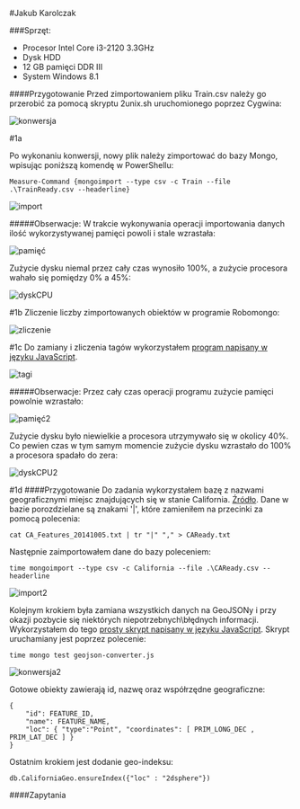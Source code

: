 #Jakub Karolczak

###Sprzęt:
* Procesor Intel Core i3-2120 3.3GHz
* Dysk HDD
* 12 GB pamięci DDR III
* System Windows 8.1


####Przygotowanie
Przed zimportowaniem pliku Train.csv należy go przerobić za pomocą skryptu 2unix.sh uruchomionego poprzez Cygwina:

![konwersja](http://i.imgur.com/kBUl4oI.png)

#1a

Po wykonaniu konwersji, nowy plik należy zimportować do bazy Mongo, wpisując poniższą komendę w PowerShellu:

```Measure-Command {mongoimport --type csv -c Train --file .\TrainReady.csv --headerline}```

![import](http://i.imgur.com/uxscsgf.png)

#####Obserwacje:
W trakcie wykonywania operacji importowania danych ilość wykorzystywanej pamięci powoli i stale wzrastała:

![pamięć](http://i.imgur.com/7wlBKDK.png)

Zużycie dysku niemal przez cały czas wynosiło 100%, a zużycie procesora wahało się pomiędzy 0% a 45%:

![dyskCPU](http://i.imgur.com/aHgnFhd.png)

#1b
Zliczenie liczby zimportowanych obiektów w programie Robomongo:

![zliczenie](http://i.imgur.com/X838ehR.png)

#1c
Do zamiany i zliczenia tagów wykorzystałem [program napisany w języku JavaScript](https://github.com/Taureli/NoSQL1/blob/master/1c/tags.js).

![tagi](http://i.imgur.com/94szLaX.png)

#####Obserwacje:
Przez cały czas operacji programu zużycie pamięci powolnie wzrastało:

![pamięć2](http://i.imgur.com/xMBq535.png)

Zużycie dysku było niewielkie a procesora utrzymywało się w okolicy 40%. Co pewien czas w tym samym momencie zużycie dysku wzrastało do 100% a procesora spadało do zera:

![dyskCPU2](http://i.imgur.com/Ao41fLh.png)

#1d
####Przygotowanie
Do zadania wykorzystałem bazę z nazwami geograficznymi miejsc znajdujących się w stanie California. [Źródło](http://geonames.usgs.gov/domestic/download_data.htm).
Dane w bazie porozdzielane są znakami '|', które zamieniłem na przecinki za pomocą polecenia:

```cat CA_Features_20141005.txt | tr "|" "," > CAReady.txt```

Następnie zaimportowałem dane do bazy poleceniem:

```time mongoimport --type csv -c California --file .\CAReady.csv --headerline```

![import2](http://i.imgur.com/c50mNUp.png)

Kolejnym krokiem była zamiana wszystkich danych na GeoJSONy i przy okazji pozbycie się niektórych niepotrzebnych\błędnych informacji. Wykorzystałem do tego [prosty skrypt napisany w języku JavaScript](https://github.com/Taureli/NoSQL1/blob/master/1d/geojson-convert.js).
Skrypt uruchamiany jest poprzez polecenie:

```time mongo test geojson-converter.js```

![konwersja2](http://i.imgur.com/wcnPRs9.png)

Gotowe obiekty zawierają id, nazwę oraz współrzędne geograficzne:

```
{
    "id": FEATURE_ID,
    "name": FEATURE_NAME,
    "loc": { "type":"Point", "coordinates": [ PRIM_LONG_DEC , PRIM_LAT_DEC ] }
}
```

Ostatnim krokiem jest dodanie geo-indeksu:

```db.CaliforniaGeo.ensureIndex({"loc" : "2dsphere"})```

####Zapytania
